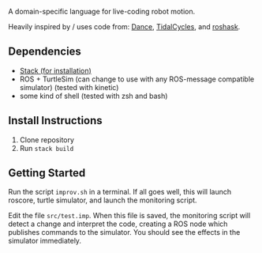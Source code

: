A domain-specific language for live-coding robot motion.

Heavily inspired by / uses code from:
[Dance](http://haskell.cs.yale.edu/?post_type=publication&p=168),
[TidalCycles](https://tidalcycles.org/), and
[roshask](https://github.com/acowley/roshask).

Dependencies
-------------

-   [Stack (for installation)](https://docs.haskellstack.org/en/stable/README/)
-   ROS + TurtleSim (can change to use with any ROS-message compatible simulator) (tested with kinetic)
-   some kind of shell (tested with zsh and bash)

Install Instructions
-------------------

1. Clone repository
2. Run `stack build`

Getting Started
---------------

Run the script `improv.sh` in a terminal. If all goes well, this will launch
roscore, turtle simulator, and launch the monitoring script.

Edit the file `src/test.imp`. When this file is saved, the monitoring script will
detect a change and interpret the code, creating a ROS node which publishes commands
to the simulator. You should see the effects in the simulator immediately.
